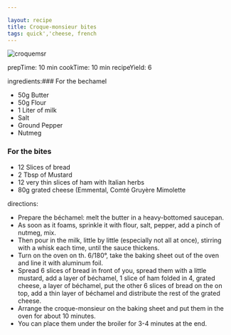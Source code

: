 ```yaml
---

layout: recipe
title: Croque-monsieur bites
tags: quick','cheese, french
---
```


![croquemsr](/recipes/pix/croque-monsieur.webp)

prepTime: 10 min
cookTime: 10 min
recipeYield: 6

ingredients:### For the bechamel
- 50g Butter
- 50g Flour
- 1 Liter of milk
- Salt
- Ground Pepper
- Nutmeg
### For the bites
- 12 Slices of bread
- 2 Tbsp of Mustard
- 12 very thin slices of ham with Italian herbs
- 80g grated cheese (Emmental, Comté Gruyère Mimolette

directions:
- Prepare the béchamel: melt the butter in a heavy-bottomed saucepan.
- As soon as it foams, sprinkle it with flour, salt, pepper, add a pinch of nutmeg, mix.
- Then pour in the milk, little by little (especially not all at once), stirring with a whisk each time, until the sauce thickens.
- Turn on the oven on th. 6/180°, take the baking sheet out of the oven and line it with aluminum foil.
- Spread 6 slices of bread in front of you, spread them with a little mustard, add a layer of béchamel, 1 slice of ham folded in 4, grated cheese, a layer of béchamel, put the other 6 slices of bread on the on top, add a thin layer of béchamel and distribute the rest of the grated cheese.
- Arrange the croque-monsieur on the baking sheet and put them in the oven for about 10 minutes.
- You can place them under the broiler for 3-4 minutes at the end.
